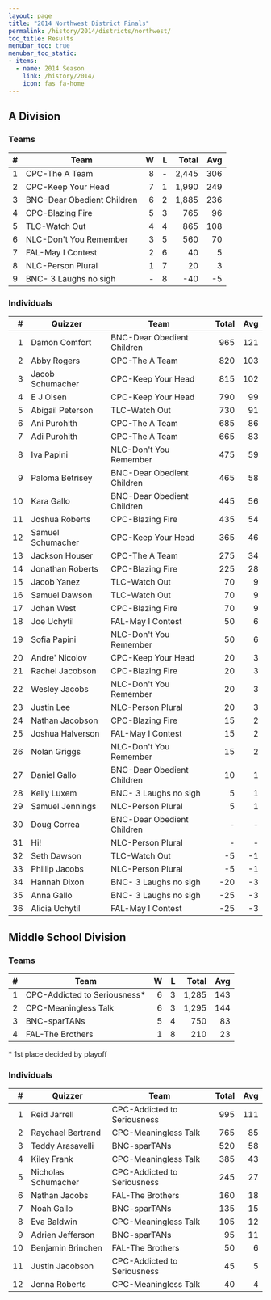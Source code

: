 ```yaml
---
layout: page
title: "2014 Northwest District Finals"
permalink: /history/2014/districts/northwest/
toc_title: Results
menubar_toc: true
menubar_toc_static:
- items:
  - name: 2014 Season
    link: /history/2014/
    icon: fas fa-home
---
```


## A Division

### Teams

| #   | Team                       | W     | L     | Total   | Avg   |
|----:|----------------------------|------:|------:|--------:|------:|
|  1  | CPC-The A Team             |  8    |  -    |  2,445  |  306  |
|  2  | CPC-Keep Your Head         |  7    |  1    |  1,990  |  249  |
|  3  | BNC-Dear Obedient Children |  6    |  2    |  1,885  |  236  |
|  4  | CPC-Blazing Fire           |  5    |  3    |  765    |  96   |
|  5  | TLC-Watch Out              |  4    |  4    |  865    |  108  |
|  6  | NLC-Don't You Remember     |  3    |  5    |  560    |  70   |
|  7  | FAL-May I Contest          |  2    |  6    |  40     |  5    |
|  8  | NLC-Person Plural          |  1    |  7    |  20     |  3    |
|  9  | BNC- 3 Laughs no sigh      |  -    |  8    | -40     | -5    |

### Individuals

| #    |  Quizzer            |  Team                      | Total | Avg   |
|-----:|---------------------|----------------------------|------:|------:|
|  1   |  Damon Comfort      | BNC-Dear Obedient Children |  965  |  121  |
|  2   |  Abby Rogers        | CPC-The A Team             |  820  |  103  |
|  3   |  Jacob Schumacher   | CPC-Keep Your Head         |  815  |  102  |
|  4   |  E J Olsen          | CPC-Keep Your Head         |  790  |  99   |
|  5   |  Abigail Peterson   | TLC-Watch Out              |  730  |  91   |
|  6   |  Ani Purohith       | CPC-The A Team             |  685  |  86   |
|  7   |  Adi Purohith       | CPC-The A Team             |  665  |  83   |
|  8   |  Iva Papini         | NLC-Don't You Remember     |  475  |  59   |
|  9   |  Paloma Betrisey    | BNC-Dear Obedient Children |  465  |  58   |
|  10  |  Kara Gallo         | BNC-Dear Obedient Children |  445  |  56   |
|  11  |  Joshua Roberts     | CPC-Blazing Fire           |  435  |  54   |
|  12  |  Samuel Schumacher  | CPC-Keep Your Head         |  365  |  46   |
|  13  |  Jackson Houser     | CPC-The A Team             |  275  |  34   |
|  14  |  Jonathan Roberts   | CPC-Blazing Fire           |  225  |  28   |
|  15  |  Jacob Yanez        | TLC-Watch Out              |  70   |  9    |
|  16  |  Samuel Dawson      | TLC-Watch Out              |  70   |  9    |
|  17  |  Johan West         | CPC-Blazing Fire           |  70   |  9    |
|  18  |  Joe Uchytil        | FAL-May I Contest          |  50   |  6    |
|  19  |  Sofia Papini       | NLC-Don't You Remember     |  50   |  6    |
|  20  |  Andre' Nicolov     | CPC-Keep Your Head         |  20   |  3    |
|  21  |  Rachel Jacobson    | CPC-Blazing Fire           |  20   |  3    |
|  22  |  Wesley Jacobs      | NLC-Don't You Remember     |  20   |  3    |
|  23  | Justin Lee          | NLC-Person Plural          |  20   |  3    |
|  24  |  Nathan Jacobson    | CPC-Blazing Fire           |  15   |  2    |
|  25  |  Joshua Halverson   | FAL-May I Contest          |  15   |  2    |
|  26  |  Nolan Griggs       | NLC-Don't You Remember     |  15   |  2    |
|  27  |  Daniel Gallo       | BNC-Dear Obedient Children |  10   |  1    |
|  28  |  Kelly Luxem        | BNC- 3 Laughs no sigh      |  5    |  1    |
|  29  | Samuel Jennings     | NLC-Person Plural          |  5    |  1    |
|  30  |  Doug Correa        | BNC-Dear Obedient Children |  -    |  -    |
|  31  | Hi!                 | NLC-Person Plural          |  -    |  -    |
|  32  |  Seth Dawson        | TLC-Watch Out              | -5    | -1    |
|  33  | Phillip Jacobs      | NLC-Person Plural          | -5    | -1    |
|  34  |  Hannah Dixon       | BNC- 3 Laughs no sigh      | -20   | -3    |
|  35  |  Anna Gallo         | BNC- 3 Laughs no sigh      | -25   | -3    |
|  36  |  Alicia Uchytil     | FAL-May I Contest          | -25   | -3    |

## Middle School Division

### Teams

| #   | Team                         | W   | L   | Total   | Avg   |
|----:|------------------------------|----:|----:|--------:|------:|
|  1  | CPC-Addicted to Seriousness* |  6  |  3  |  1,285  |  143  |
|  2  | CPC-Meaningless Talk         |  6  |  3  |  1,295  |  144  |
|  3  | BNC-sparTANs                 |  5  |  4  |  750    |  83   |
|  4  | FAL-The Brothers             |  1  |  8  |  210    |  23   |

 \* 1st place decided by playoff 

### Individuals

| #    |  Quizzer            |  Team                       | Total | Avg   |
|-----:|---------------------|-----------------------------|------:|------:|
|  1   | Reid Jarrell        | CPC-Addicted to Seriousness |  995  |  111  |
|  2   | Raychael Bertrand   | CPC-Meaningless Talk        |  765  |  85   |
|  3   | Teddy Arasavelli    | BNC-sparTANs                |  520  |  58   |
|  4   | Kiley Frank         | CPC-Meaningless Talk        |  385  |  43   |
|  5   | Nicholas Schumacher | CPC-Addicted to Seriousness |  245  |  27   |
|  6   | Nathan Jacobs       | FAL-The Brothers            |  160  |  18   |
|  7   | Noah Gallo          | BNC-sparTANs                |  135  |  15   |
|  8   | Eva Baldwin         | CPC-Meaningless Talk        |  105  |  12   |
|  9   | Adrien Jefferson    | BNC-sparTANs                |  95   |  11   |
|  10  | Benjamin Brinchen   | FAL-The Brothers            |  50   |  6    |
|  11  | Justin Jacobson     | CPC-Addicted to Seriousness |  45   |  5    |
|  12  | Jenna Roberts       | CPC-Meaningless Talk        |  40   |  4    |

